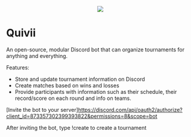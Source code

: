 <p align="center">
  <img src="https://raw.githubusercontent.com/PotatoDistribution/TourneyBot/main/assets/quivii.png">
</p>

# Quivii

An open-source, modular Discord bot that can organize tournaments for anything and everything. 

Features:
- Store and update tournament information on Discord
- Create matches based on wins and losses
- Provide participants with information such as their schedule, their record/score on each round and info on teams.

[Invite the bot to your server]https://discord.com/api/oauth2/authorize?client_id=873357302399393822&permissions=8&scope=bot

After inviting the bot, type !create to create a tournament 
